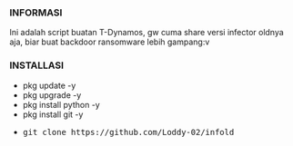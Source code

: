 ### INFORMASI
Ini adalah script buatan T-Dynamos, gw cuma share versi infector oldnya aja, biar buat backdoor ransomware lebih gampang:v

### INSTALLASI
* pkg update -y
* pkg upgrade -y
* pkg install python -y
* pkg install git -y
* <pre>git clone https://github.com/Loddy-02/infold</pre>
